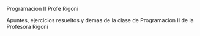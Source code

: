 Programacion II Profe Rigoni

Apuntes, ejercicios resueltos y demas de la clase de Programacion II de la Profesora Rigoni
